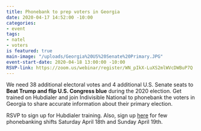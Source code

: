 ```yaml
---
title: Phonebank to prep voters in Georgia
date: 2020-04-17 14:52:00 -10:00
categories:
- event
tags:
- natel
- voters
is featured: true
main-image: "/uploads/Georgia%20US%20Senate%20Primary.JPG"
event-start-date: 2020-04-18 13:00:00 -10:00
RSVP-link: https://zoom.us/webinar/register/WN_pIkX-LuXS2mlWVcDWBuP7Q
---
```


We need 38 additional electoral votes and 4 additional U.S. Senate seats to **Beat Trump and flip U.S. Congress blue** during the 2020 election. Get trained on Hubdialer and join Indivisible National to phonebank the voters in Georgia to share accurate information about their primary election.

RSVP to sign up for Hubdialer training.  Also, sign up [here](https://act.indivisible.org/signup/voter-registration-calls-2020/) for few phonebanking shifts Saturday April 18th and Sunday April 19th.